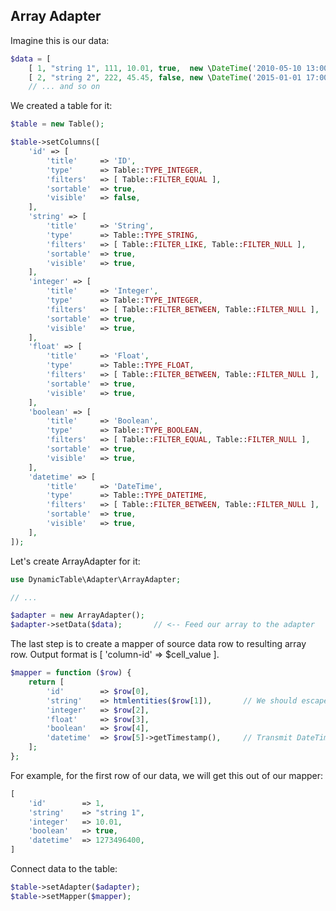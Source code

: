 Array Adapter
-------------

Imagine this is our data:

```php
$data = [
    [ 1, "string 1", 111, 10.01, true,  new \DateTime('2010-05-10 13:00:00') ],
    [ 2, "string 2", 222, 45.45, false, new \DateTime('2015-01-01 17:00:00') ],
    // ... and so on
```

We created a table for it:

```php
$table = new Table();

$table->setColumns([
    'id' => [
        'title'     => 'ID',
        'type'      => Table::TYPE_INTEGER,
        'filters'   => [ Table::FILTER_EQUAL ],
        'sortable'  => true,
        'visible'   => false,
    ],
    'string' => [
        'title'     => 'String',
        'type'      => Table::TYPE_STRING,
        'filters'   => [ Table::FILTER_LIKE, Table::FILTER_NULL ],
        'sortable'  => true,
        'visible'   => true,
    ],
    'integer' => [
        'title'     => 'Integer',
        'type'      => Table::TYPE_INTEGER,
        'filters'   => [ Table::FILTER_BETWEEN, Table::FILTER_NULL ],
        'sortable'  => true,
        'visible'   => true,
    ],
    'float' => [
        'title'     => 'Float',
        'type'      => Table::TYPE_FLOAT,
        'filters'   => [ Table::FILTER_BETWEEN, Table::FILTER_NULL ],
        'sortable'  => true,
        'visible'   => true,
    ],
    'boolean' => [
        'title'     => 'Boolean',
        'type'      => Table::TYPE_BOOLEAN,
        'filters'   => [ Table::FILTER_EQUAL, Table::FILTER_NULL ],
        'sortable'  => true,
        'visible'   => true,
    ],
    'datetime' => [
        'title'     => 'DateTime',
        'type'      => Table::TYPE_DATETIME,
        'filters'   => [ Table::FILTER_BETWEEN, Table::FILTER_NULL ],
        'sortable'  => true,
        'visible'   => true,
    ],
]);
```

Let's create ArrayAdapter for it:

```php
use DynamicTable\Adapter\ArrayAdapter;

// ...

$adapter = new ArrayAdapter();
$adapter->setData($data);       // <-- Feed our array to the adapter
```

The last step is to create a mapper of source data row to resulting array row. Output format is [ 'column-id' => $cell_value ].

```php
$mapper = function ($row) {
    return [
        'id'        => $row[0],
        'string'    => htmlentities($row[1]),       // We should escape strings!
        'integer'   => $row[2],
        'float'     => $row[3],
        'boolean'   => $row[4],
        'datetime'  => $row[5]->getTimestamp(),     // Transmit DateTime cell as UNIX timestamp
    ];
};
```

For example, for the first row of our data, we will get this out of our mapper:

```php
[
    'id'        => 1,
    'string'    => "string 1",
    'integer'   => 10.01,
    'boolean'   => true,
    'datetime'  => 1273496400,
]
```

Connect data to the table:

```php
$table->setAdapter($adapter);
$table->setMapper($mapper);
```
